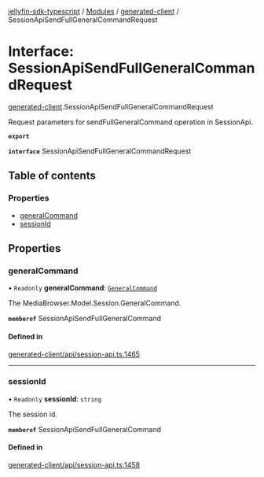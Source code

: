 [jellyfin-sdk-typescript](../README.md) / [Modules](../modules.md) / [generated-client](../modules/generated_client.md) / SessionApiSendFullGeneralCommandRequest

# Interface: SessionApiSendFullGeneralCommandRequest

[generated-client](../modules/generated_client.md).SessionApiSendFullGeneralCommandRequest

Request parameters for sendFullGeneralCommand operation in SessionApi.

**`export`**

**`interface`** SessionApiSendFullGeneralCommandRequest

## Table of contents

### Properties

- [generalCommand](generated_client.SessionApiSendFullGeneralCommandRequest.md#generalcommand)
- [sessionId](generated_client.SessionApiSendFullGeneralCommandRequest.md#sessionid)

## Properties

### generalCommand

• `Readonly` **generalCommand**: [`GeneralCommand`](generated_client.GeneralCommand.md)

The MediaBrowser.Model.Session.GeneralCommand.

**`memberof`** SessionApiSendFullGeneralCommand

#### Defined in

[generated-client/api/session-api.ts:1465](https://github.com/thornbill/jellyfin-sdk-typescript/blob/46678c1/src/generated-client/api/session-api.ts#L1465)

___

### sessionId

• `Readonly` **sessionId**: `string`

The session id.

**`memberof`** SessionApiSendFullGeneralCommand

#### Defined in

[generated-client/api/session-api.ts:1458](https://github.com/thornbill/jellyfin-sdk-typescript/blob/46678c1/src/generated-client/api/session-api.ts#L1458)
